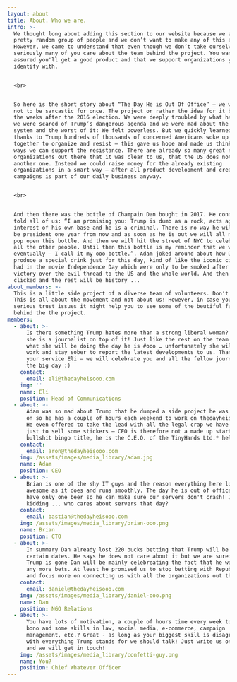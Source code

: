 ```yaml
---
layout: about
title: About. Who we are.
intro: >-
  We thought long about adding this section to our website because we are just a
  pretty random group of people and we don’t want to make any of this about us.
  However, we came to understand that even though we don’t take ourselves very
  seriously many of you care about the team behind the project. You want be
  assured you'll get a good product and that we support organizations you can
  identify with.  


  <br>


  So here is the short story about “The Day He is Out Of Office” – we will try
  not to be sarcastic for once. The project or rather the idea for it began in
  the weeks after the 2016 election. We were deeply troubled by what happened,
  we were scared of Trump’s dangerous agenda and we were mad about the rigged
  system and the worst of it: We felt powerless. But we quickly learned that
  thanks to Trump hundreds of thousands of concerned Americans woke up and came
  together to organize and resist – this gave us hope and made us think about
  ways we can support the resistance. There are already so many great non-profit
  organizations out there that it was clear to us, that the US does not need
  another one. Instead we could raise money for the already existing
  organizations in a smart way – after all product development and creating
  campaigns is part of our daily business anyway. 


  <br>


  And then there was the bottle of Champain Dan bought in 2017. He confidently
  told all of us: “I am promising you: Trump is dumb as a rock, acts against the
  interest of his own base and he is a criminal. There is no way he will still
  be president one year from now and as soon as he is out we will all meet to
  pop open this bottle. And then we will hit the street of NYC to celebrate with
  all the other people. Until then this bottle is my reminder that we will win
  eventually – I call it my ooo bottle.”. Adam joked around about how Dan should
  produce a special drink just for this day, kind of like the iconic cigars they
  had in the movie Independence Day which were only to be smoked after the
  victory over the evil thread to the US and the whole world. And then it
  clicked and the rest will be history ...
about_members: >-
  This is a little side project of a diverse team of volunteers. Don't forget:
  This is all about the movement and not about us! However, in case you have
  serious trust issues it might help you to see some of the beutiful faces
  behind the the project.
members:
  - about: >-
      Is there something Trump hates more than a strong liberal woman? Yes, if
      she is a journalist on top of it! Just like the rest on the team she knows
      what she will be doing the day he is #ooo … unfortunately she will have to
      work and stay sober to report the latest developments to us. Thanks for
      your service Eli – we will celebrate you and all the fellow journalists on
      the big day :)
    contact:
      email: eli@thedayheisooo.com
    img: ''
    name: Eli
    position: Head of Communications
  - about: >-
      Adam was so mad about Trump that he dumped a side project he was working
      on so he has a couple of hours each weekend to work on thedayheisooo.com.
      He even offered to take the lead with all the legal crap we have to do
      just to sell some stickers – CEO is therefore not a made up startup
      bullshit bingo title, he is the C.E.O. of the TinyHands Ltd.* hell yeah!
    contact:
      email: aron@thedayheisooo.com
    img: /assets/images/media_library/adam.jpg
    name: Adam
    position: CEO
  - about: >-
      Brian is one of the shy IT guys and the reason everything here looks as
      awesome as it does and runs smoothly. The day he is out of office he will
      have only one beer so he can make sure our servers don't crash! Just
      kidding ... who cares about servers that day?
    contact:
      email: bastian@thedayheisooo.com
    img: /assets/images/media_library/brian-ooo.png
    name: Brian
    position: CTO
  - about: >-
      In summary Dan already lost 220 bucks betting that Trump will be #ooo by
      certain dates. He says he does not care about it but we are sure: When
      Trump is gone Dan will be mainly celebreating the fact that he won't lose
      any more bets. At least he promised us to stop betting with Republicans
      and focus more on connecting us with all the organizations out there.
    contact:
      email: daniel@thedayheisooo.com
    img: /assets/images/media_library/daniel-ooo.png
    name: Dan
    position: NGO Relations
  - about: >-
      You have lots of motivation, a couple of hours time every week to work pro
      bono and some skills in law, social media, e-commerce, campaign
      management, etc.? Great - as long as your biggest skill is disagreeing
      with everything Trump stands for we should talk! Just write us on twitter
      and we will get in touch!
    img: /assets/images/media_library/confetti-guy.png
    name: You?
    position: Chief Whatever Officer
---
```


